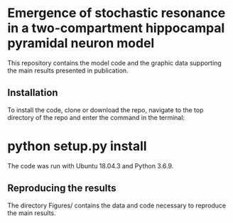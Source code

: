 # Emergence of stochastic resonance in a two-compartment hippocampal pyramidal neuron model
This repository contains the model code and the graphic data supporting the main results presented in publication.
## Installation
To install the code, clone or download the repo, navigate to the top directory of the repo and enter the command in the terminal:
# python setup.py install
The code was run with Ubuntu 18.04.3 and Python 3.6.9.
## Reproducing the results
The directory Figures/ contains the data and code necessary to reproduce the main results.

